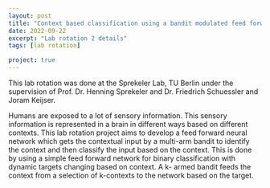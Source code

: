 ```yaml
---
layout: post
title: "Context based classification using a bandit modulated feed forward classifier"
date: 2022-09-22
excerpt: "Lab rotation 2 details"
tags: [lab rotation]

project: true
---
```


This lab rotation was done at the Sprekeler Lab, TU Berlin under the supervision of Prof. Dr. Henning Sprekeler and Dr. Friedrich Schuessler and Joram Keijser.


Humans are exposed to a lot of sensory information. This sensory information is represented in a brain in different ways based on different contexts. This lab rotation project aims to develop a feed forward neural network which gets the contextual input by a multi-arm bandit to identify the context and then classify the input based on the context. This is done by using a simple feed forward network for binary classification with dynamic targets changing based on context. A k- armed bandit feeds the context from a selection of k-contexts to the network based on the target.

<!-- Please see the [project report](https://drive.google.com/file/d/1O0T1-amTFNOsgI384GHfGw3KUKzad9xs/view?usp=sharing) for more information. -->